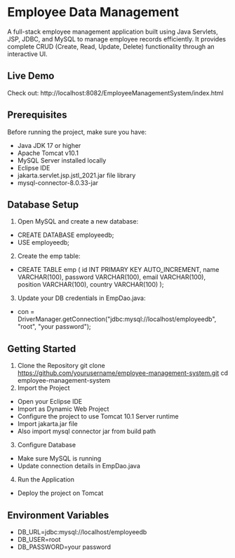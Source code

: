 # Employee Data Management 
A full-stack employee management application built using Java Servlets, JSP, JDBC, and MySQL to manage employee records efficiently.
It provides complete CRUD (Create, Read, Update, Delete) functionality through an interactive UI.
## Live Demo
Check out: http://localhost:8082/EmployeeManagementSystem/index.html
## Prerequisites
Before running the project, make sure you have:
- Java JDK 17 or higher
- Apache Tomcat v10.1
- MySQL Server installed locally
- Eclipse IDE
- jakarta.servlet.jsp.jstl_2021.jar file library
- mysql-connector-8.0.33-jar
## Database Setup
1. Open MySQL and create a new database:
- CREATE DATABASE employeedb;
- USE employeedb;
2. Create the emp table:
- CREATE TABLE emp (
    id INT PRIMARY KEY AUTO_INCREMENT,
    name VARCHAR(100),
    password VARCHAR(100),
    email VARCHAR(100),
    position VARCHAR(100),
    country VARCHAR(100)
);
3. Update your DB credentials in EmpDao.java:
- con = DriverManager.getConnection("jdbc:mysql://localhost/employeedb", "root", "your password");
## Getting Started
1. Clone the Repository
git clone https://github.com/yourusername/employee-management-system.git
cd employee-management-system
2. Import the Project
- Open your Eclipse IDE
- Import as Dynamic Web Project
- Configure the project to use Tomcat 10.1 Server runtime
- Import jakarta.jar file
- Also import mysql connector jar from build path
3. Configure Database
- Make sure MySQL is running
- Update connection details in EmpDao.java
4. Run the Application
- Deploy the project on Tomcat
## Environment Variables
- DB_URL=jdbc:mysql://localhost/employeedb
- DB_USER=root
- DB_PASSWORD=your password



